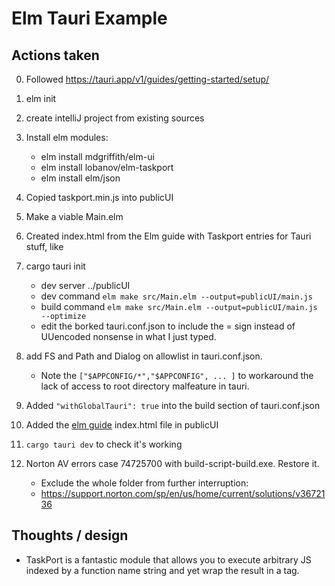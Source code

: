 # Elm Tauri Example

## Actions taken

0. Followed https://tauri.app/v1/guides/getting-started/setup/
1. elm init
2. create intelliJ project from existing sources
3. Install elm modules:
     - elm install mdgriffith/elm-ui
     - elm install lobanov/elm-taskport
     - elm install elm/json
3. Copied taskport.min.js into publicUI 
4. Make a viable Main.elm
4. Created index.html from the Elm guide with Taskport entries for Tauri stuff, like

   <script src="./taskport.min.js"></script>
   <script>
   TaskPort.install(); // can pass a settings object as a parameter, see https://elm.dmy.fr/packages/lobanov/elm-taskport/latest/
   TaskPort.register("readTextFile", (args) => {return window.__TAURI__.fs.readTextFile(args)});
   TaskPort.register("open", (args) => {return window.__TAURI__.dialog.open(args)});
   TaskPort.register("ask", (args) => {return window.__TAURI__.dialog.ask(args)});
   </script>

5. cargo tauri init
     - dev server ../publicUI
     - dev command `elm make src/Main.elm --output=publicUI/main.js`
     - build command `elm make src/Main.elm --output=publicUI/main.js --optimize`
     - edit the borked tauri.conf.json to include the = sign instead of UUencoded nonsense in what I just typed. 
6. add FS and Path and Dialog on allowlist in tauri.conf.json.
     * Note the `["$APPCONFIG/*","$APPCONFIG", ... ]` to workaround the lack of access to root directory malfeature in tauri.
6. Added `"withGlobalTauri": true` into the build section of tauri.conf.json    
7. Added the [elm guide](https://guide.elm-lang.org/interop/) index.html file in publicUI
8. `cargo tauri dev` to check it's working
9. Norton AV errors case 74725700 with build-script-build.exe. Restore it.
    * Exclude the whole folder from further interruption:
    * https://support.norton.com/sp/en/us/home/current/solutions/v3672136


## Thoughts / design

* TaskPort is a fantastic module that allows you to execute arbitrary JS
  indexed by a function name string and yet wrap the result in a tag.
